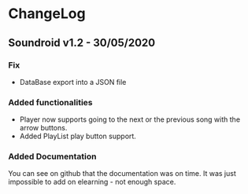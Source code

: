 # ChangeLog

## Soundroid v1.2 - 30/05/2020

### Fix
* DataBase export into a JSON file

### Added functionalities
* Player now supports going to the next or the previous song with the arrow buttons.
* Added PlayList play button support.

### Added Documentation
You can see on github that the documentation was on time. It was just impossible to add on elearning - not enough space.